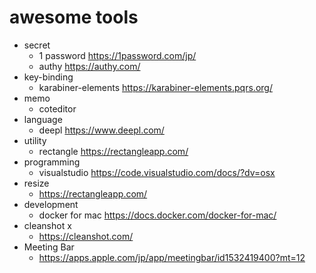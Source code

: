 
# awesome tools

- secret 
  - 1 password
  https://1password.com/jp/
  - authy
  https://authy.com/
- key-binding
  - karabiner-elements
  https://karabiner-elements.pqrs.org/
- memo
  - coteditor
- language
  - deepl 
  https://www.deepl.com/
- utility
  - rectangle
  https://rectangleapp.com/
- programming
  - visualstudio
  https://code.visualstudio.com/docs/?dv=osx
- resize
  - https://rectangleapp.com/ 
- development
  - docker for mac 
  https://docs.docker.com/docker-for-mac/
- cleanshot x
  - https://cleanshot.com/
- Meeting Bar
  - https://apps.apple.com/jp/app/meetingbar/id1532419400?mt=12 
